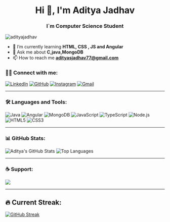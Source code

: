 <h1 align="center">Hi 👋, I'm Aditya Jadhav</h1>
<h3 align="center"> I`m Computer Science Student </h3>

<p align="left"> <img src="https://komarev.com/ghpvc/?username=adityajadhav&label=Profile%20views&color=0e75b6&style=flat" alt="adityajadhav" /> </p>

- 🌱 I’m currently learning **HTML, CSS , JS and Angular**
- 💬 Ask me about **C,java,MongoDB**
- 📫 How to reach me **adityasjadhav77@gmail.com**

### 🧑‍💻 Connect with me:
[![LinkedIn](https://img.shields.io/badge/LinkedIn-blue?logo=linkedin&style=for-the-badge)]([https://linkedin.com/in/yourprofile](https://www.linkedin.com/in/aditya-jadhav-549063249/))
[![GitHub](https://img.shields.io/badge/GitHub-black?logo=github&style=for-the-badge)](https://github.com/adityajadhav)
[![Instagram](https://img.shields.io/badge/Instagram-purple?logo=instagram&style=for-the-badge)](https://instagram.com/yourprofile)
[![Gmail](https://img.shields.io/badge/Gmail-red?logo=gmail&style=for-the-badge)](mailto:adityajadhav2000@gmail.com)

---

### 🛠️ Languages and Tools:
![Java](https://img.shields.io/badge/Java-ED8B00?style=for-the-badge&logo=java&logoColor=white)
![Angular](https://img.shields.io/badge/Angular-red?style=for-the-badge&logo=angular&logoColor=white)
![MongoDB](https://img.shields.io/badge/MongoDB-green?style=for-the-badge&logo=mongodb&logoColor=white)
![JavaScript](https://img.shields.io/badge/JavaScript-yellow?style=for-the-badge&logo=javascript&logoColor=black)
![TypeScript](https://img.shields.io/badge/TypeScript-blue?style=for-the-badge&logo=typescript&logoColor=white)
![Node.js](https://img.shields.io/badge/Node.js-green?style=for-the-badge&logo=node.js&logoColor=white)
![HTML5](https://img.shields.io/badge/HTML5-orange?style=for-the-badge&logo=html5&logoColor=white)
![CSS3](https://img.shields.io/badge/CSS3-blue?style=for-the-badge&logo=css3&logoColor=white)

---

### 📊 GitHub Stats:
![Aditya's GitHub Stats](https://github-readme-stats.vercel.app/api?username=adityajadhav&show_icons=true&theme=radical)
![Top Languages](https://github-readme-stats.vercel.app/api/top-langs/?username=adityajadhav&layout=compact&theme=radical)

---

### ☕ Support:
<a href="https://www.buymeacoffee.com/yourusername" target="_blank"><img src="https://img.shields.io/badge/-Buy%20me%20a%20coffee-yellow?style=for-the-badge&logo=buy-me-a-coffee&logoColor=black" ></a>

---

## 🔥 Current Streak:
[![GitHub Streak](https://github-readme-streak-stats.herokuapp.com/?user=adityajadhav&theme=radical)](https://git.io/streak-stats)
